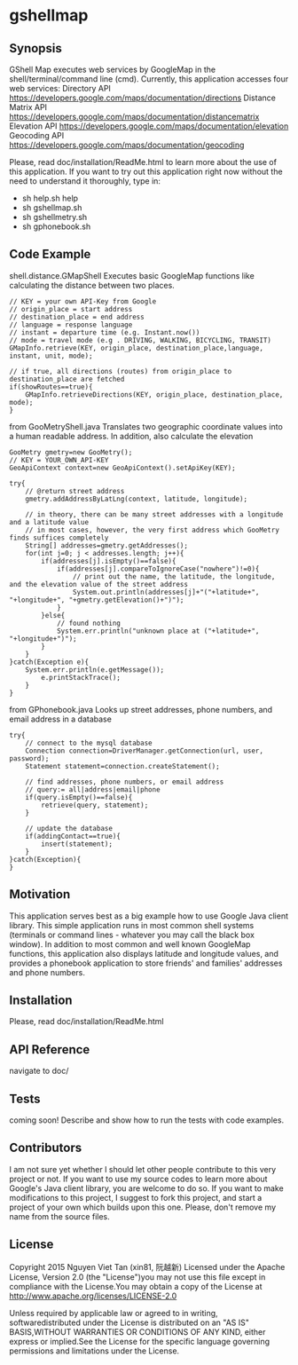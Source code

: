 # gshellmap
## Synopsis
GShell Map executes web services by GoogleMap in the shell/terminal/command line (cmd). Currently, this application accesses four web services:
Directory API <https://developers.google.com/maps/documentation/directions>
Distance Matrix API <https://developers.google.com/maps/documentation/distancematrix>
Elevation API <https://developers.google.com/maps/documentation/elevation>
Geocoding API <https://developers.google.com/maps/documentation/geocoding>

Please, read doc/installation/ReadMe.html to learn more about the use of this application. If you want to try out this application right now without the need to understand it thoroughly, type in:

- sh help.sh help
- sh gshellmap.sh
- sh gshellmetry.sh
- sh gphonebook.sh
 
## Code Example
shell.distance.GMapShell
Executes basic GoogleMap functions like calculating the distance between two places.

	// KEY = your own API-Key from Google
	// origin_place = start address
	// destination_place = end address
	// language = response language
	// instant = departure time (e.g. Instant.now())
	// mode = travel mode (e.g . DRIVING, WALKING, BICYCLING, TRANSIT)
	GMapInfo.retrieve(KEY, origin_place, destination_place,language, instant, unit, mode);
	
	// if true, all directions (routes) from origin_place to destination_place are fetched
	if(showRoutes==true){
		GMapInfo.retrieveDirections(KEY, origin_place, destination_place, mode);
	}

from GooMetryShell.java
Translates two geographic coordinate values into a human readable address.
In addition, also calculate the elevation

	GooMetry gmetry=new GooMetry();
	// KEY = YOUR_OWN_API-KEY
	GeoApiContext context=new GeoApiContext().setApiKey(KEY);
	
	try{
		// @return street address  
		gmetry.addAddressByLatLng(context, latitude, longitude);
		
		// in theory, there can be many street addresses with a longitude and a latitude value
		// in most cases, however, the very first address which GooMetry finds suffices completely
		String[] addresses=gmetry.getAddresses();
		for(int j=0; j < addresses.length; j++){
			if(addresses[j].isEmpty()==false){
				if(addresses[j].compareToIgnoreCase("nowhere")!=0){
					// print out the name, the latitude, the longitude, and the elevation value of the street address 
					System.out.println(addresses[j]+"("+latitude+", "+longitude+", "+gmetry.getElevation()+")");
				}
			}else{
				// found nothing
				System.err.println("unknown place at ("+latitude+", "+longitude+")");
			}
		}
	}catch(Exception e){
		System.err.println(e.getMessage());
			e.printStackTrace();
		}
	}

from GPhonebook.java
Looks up street addresses, phone numbers, and email address in a database

	try{
		// connect to the mysql database
		Connection connection=DriverManager.getConnection(url, user, password);
		Statement statement=connection.createStatement();

		// find addresses, phone numbers, or email address
		// query:= all|address|email|phone					
		if(query.isEmpty()==false){
			retrieve(query, statement);
		}
	
		// update the database
		if(addingContact==true){					
			insert(statement);
		}
	}catch(Exception){
	}


## Motivation
This application serves best as a big example how to use Google Java client library.
This simple application runs in most common shell systems (terminals or command lines - whatever you may call the black box window).
In addition to most common and well known GoogleMap functions, this application also displays latitude and longitude values, and provides
a phonebook application to store friends' and families' addresses and phone numbers.

## Installation
Please, read doc/installation/ReadMe.html

## API Reference
navigate to doc/

## Tests
coming soon!
Describe and show how to run the tests with code examples.

## Contributors
I am not sure yet whether I should let other people contribute to this very project or not. If you want to use my source codes to learn more about Google's Java client library, you are welcome to do so. If you want to make modifications to this project, I suggest to fork this project, and start a project of your own which builds upon this one. Please, don't remove my name from the source files.

## License
Copyright 2015 Nguyen Viet Tan (xin81, 阮越新)
Licensed under the Apache License, Version 2.0 (the "License")you may not use this file except in compliance with the License.You may obtain a copy of the License at
	http://www.apache.org/licenses/LICENSE-2.0

Unless required by applicable law or agreed to in writing, softwaredistributed under the License is distributed on an "AS IS" BASIS,WITHOUT WARRANTIES OR CONDITIONS OF ANY KIND, either express or implied.See the License for the specific language governing permissions and limitations under the License.
